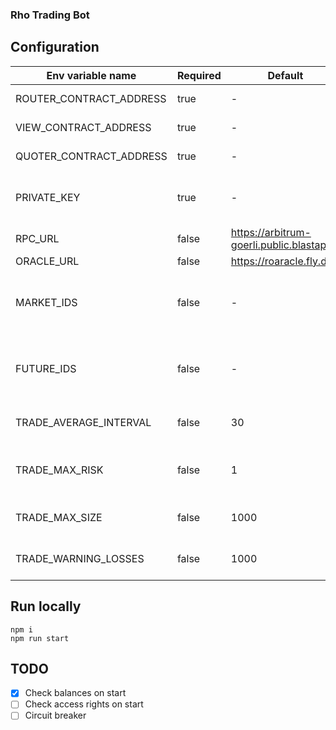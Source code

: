 ### Rho Trading Bot

## Configuration
| Env variable name       | Required | Default                                    | Description                                                    |                                                                                                                                                                                                                                                                                                                                                                                                                                                
|-------------------------|----------|--------------------------------------------|----------------------------------------------------------------|
| ROUTER_CONTRACT_ADDRESS | true     | -                                          | Router contract address                                        |
| VIEW_CONTRACT_ADDRESS   | true     | -                                          | ViewDataProvider contract address                              |
| QUOTER_CONTRACT_ADDRESS | true     | -                                          | Quoter contract address                                        |
| PRIVATE_KEY             | true     | -                                          | Bot account private key to sign a transactions                 |
| RPC_URL                 | false    | https://arbitrum-goerli.public.blastapi.io | RPC URL                                                        |
| ORACLE_URL              | false    | https://roaracle.fly.dev                   | Oracle URL                                                     |
| MARKET_IDS              | false    | -                                          | List of market ids, divided by comma, for example: 0x123,0x567 |
| FUTURE_IDS              | false    | -                                          | List of future ids, divided by comma, for example: 0x123,0x567 |
| TRADE_AVERAGE_INTERVAL  | false    | 30                                         | [seconds] Average interval between trades                      |
| TRADE_MAX_RISK          | false    | 1                                          | [Integer] Used in trading rules to compare against dv01        |
| TRADE_MAX_SIZE          | false    | 1000                                       | [integer, USDT] Max notional amount                            |
| TRADE_WARNING_LOSSES    | false    | 1000                                       | [integer, USDT] Max warning losses per day                     |

## Run locally
```
npm i
npm run start
```

## TODO
- [x] Check balances on start
- [ ] Check access rights on start
- [ ] Circuit breaker
